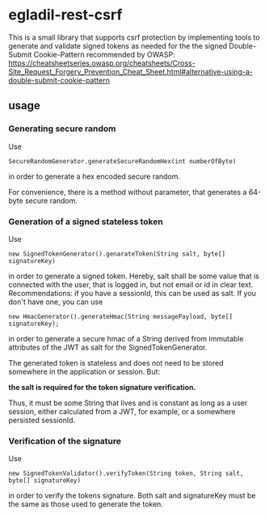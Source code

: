 # egladil-rest-csrf

This is a small library that supports csrf protection by implementing tools to generate and validate signed tokens as needed for the
the signed Double-Submit Cookie-Pattern recommended by OWASP: https://cheatsheetseries.owasp.org/cheatsheets/Cross-Site_Request_Forgery_Prevention_Cheat_Sheet.html#alternative-using-a-double-submit-cookie-pattern

## usage

### Generating secure random

Use

```
SecureRandomGenerator.generateSecureRandomHex(int numberOfByte)
```

in order to generate a hex encoded secure random.

For convenience, there is a method without parameter, that generates a 64-byte secure random.

### Generation of a signed stateless token

Use

```
new SignedTokenGenerator().genarateToken(String salt, byte[] signatureKey)
```

in order to generate a signed token. Hereby, salt shall be some value that is connected with the user, that is logged in, but not email or id in clear text. Recommendations: if you have a sessionId, this can be used as salt. If you don't have one, you can use

```
new HmacGenerator().generateHmac(String messagePayload, byte[] signatureKey);
```

in order to generate a secure hmac of a String derived from immutable attributes of the JWT as salt for the 
SignedTokenGenerator.

The generated token is stateless and does not need to be stored somewhere in the application or session. But:

**the salt is required for the token signature verification.** 

Thus, it must be some String that lives and is constant as long as a user session, either calculated from a JWT, for example, or a somewhere persisted sessionId.

### Verification of the signature

Use 

```
new SignedTokenValidator().verifyToken(String token, String salt, byte[] signatureKey)
```

in order to verify the tokens signature. Both salt and signatureKey must be the same as those used to generate the token.
